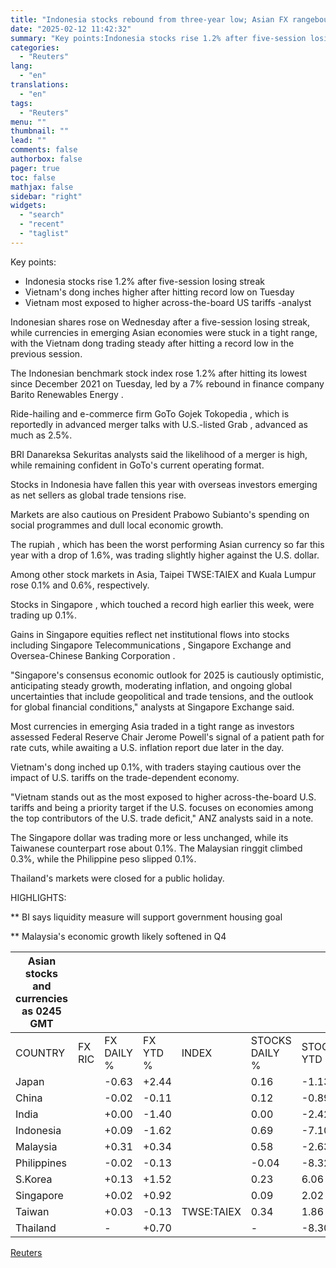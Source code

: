 ```yaml
---
title: "Indonesia stocks rebound from three-year low; Asian FX rangebound"
date: "2025-02-12 11:42:32"
summary: "Key points:Indonesia stocks rise 1.2% after five-session losing streakVietnam's dong inches higher after hitting record low on TuesdayVietnam most exposed to higher across-the-board US tariffs -analyst Indonesian shares rose on Wednesday after a five-session losing streak, while currencies in emerging Asian economies were stuck in a tight range, with the..."
categories:
  - "Reuters"
lang:
  - "en"
translations:
  - "en"
tags:
  - "Reuters"
menu: ""
thumbnail: ""
lead: ""
comments: false
authorbox: false
pager: true
toc: false
mathjax: false
sidebar: "right"
widgets:
  - "search"
  - "recent"
  - "taglist"
---
```


Key points:

* Indonesia stocks rise 1.2% after five-session losing streak
* Vietnam's dong inches higher after hitting record low on Tuesday
* Vietnam most exposed to higher across-the-board US tariffs -analyst

Indonesian shares rose on Wednesday after a five-session losing streak, while currencies in emerging Asian economies were stuck in a tight range, with the Vietnam dong trading steady after hitting a record low in the previous session.

The Indonesian benchmark stock index rose 1.2% after hitting its lowest since December 2021 on Tuesday, led by a 7% rebound in finance company Barito Renewables Energy .

Ride-hailing and e-commerce firm GoTo Gojek Tokopedia , which is reportedly in advanced merger talks with U.S.-listed Grab , advanced as much as 2.5%.

BRI Danareksa Sekuritas analysts said the likelihood of a merger is high, while remaining confident in GoTo's current operating format.

Stocks in Indonesia have fallen this year with overseas investors emerging as net sellers as global trade tensions rise.

Markets are also cautious on President Prabowo Subianto's spending on social programmes and dull local economic growth.

The rupiah , which has been the worst performing Asian currency so far this year with a drop of 1.6%, was trading slightly higher against the U.S. dollar.

Among other stock markets in Asia, Taipei TWSE:TAIEX and Kuala Lumpur rose 0.1% and 0.6%, respectively.

Stocks in Singapore , which touched a record high earlier this week, were trading up 0.1%.

Gains in Singapore equities reflect net institutional flows into stocks including Singapore Telecommunications , Singapore Exchange and Oversea-Chinese Banking Corporation .

"Singapore's consensus economic outlook for 2025 is cautiously optimistic, anticipating steady growth, moderating inflation, and ongoing global uncertainties that include geopolitical and trade tensions, and the outlook for global financial conditions," analysts at Singapore Exchange said.

Most currencies in emerging Asia traded in a tight range as investors assessed Federal Reserve Chair Jerome Powell's signal of a patient path for rate cuts, while awaiting a U.S. inflation report due later in the day.

Vietnam's dong inched up 0.1%, with traders staying cautious over the impact of U.S. tariffs on the trade-dependent economy.

"Vietnam stands out as the most exposed to higher across-the-board U.S. tariffs and being a priority target if the U.S. focuses on economies among the top contributors of the U.S. trade deficit," ANZ analysts said in a note.

The Singapore dollar was trading more or less unchanged, while its Taiwanese counterpart rose about 0.1%. The Malaysian ringgit climbed 0.3%, while the Philippine peso slipped 0.1%.

Thailand's markets were closed for a public holiday.

HIGHLIGHTS:

\*\* BI says liquidity measure will support government housing goal

\*\* Malaysia's economic growth likely softened in Q4

| Asian stocks and currencies as 0245 GMT |  |  |  |  |  |  |
| --- | --- | --- | --- | --- | --- | --- |
| COUNTRY | FX RIC | FX DAILY % | FX YTD % | INDEX | STOCKS DAILY % | STOCKS YTD % |
| Japan |  | -0.63 | +2.44 |  | 0.16 | -1.13 |
| China |  | -0.02 | -0.11 |  | 0.12 | -0.89 |
| India |  | +0.00 | -1.40 |  | 0.00 | -2.42 |
| Indonesia |  | +0.09 | -1.62 |  | 0.69 | -7.10 |
| Malaysia |  | +0.31 | +0.34 |  | 0.58 | -2.63 |
| Philippines |  | -0.02 | -0.13 |  | -0.04 | -8.32 |
| S.Korea |  | +0.13 | +1.52 |  | 0.23 | 6.06 |
| Singapore |  | +0.02 | +0.92 |  | 0.09 | 2.02 |
| Taiwan |  | +0.03 | -0.13 | TWSE:TAIEX | 0.34 | 1.86 |
| Thailand |  | - | +0.70 |  | - | -8.30 |

[Reuters](https://www.tradingview.com/news/reuters.com,2025:newsml_L1N3P304H:0-indonesia-stocks-rebound-from-three-year-low-asian-fx-rangebound/)

